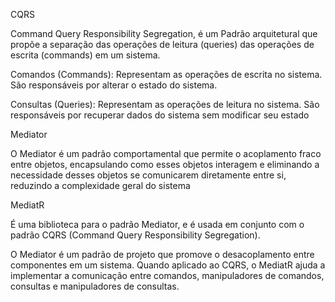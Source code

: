 CQRS 

Command Query Responsibility Segregation, é um Padrão arquitetural que propõe a separação das 
operações de leitura (queries) das operações de escrita (commands) em um sistema. 

Comandos (Commands): Representam as operações de escrita no sistema. São responsáveis por alterar o estado do sistema.

Consultas (Queries): Representam as operações de leitura no sistema. São responsáveis por recuperar dados 
do sistema sem modificar seu estado

Mediator

O Mediator é um padrão comportamental que permite o acoplamento fraco entre objetos, encapsulando como esses objetos 
interagem e eliminando a necessidade desses objetos se comunicarem diretamente entre si, reduzindo a complexidade geral do sistema

MediatR

É uma biblioteca para o padrão Mediator, e é usada em conjunto com o padrão CQRS (Command Query Responsibility Segregation).

O Mediator é um padrão de projeto que promove o desacoplamento entre componentes em um sistema. Quando aplicado ao CQRS, 
o MediatR ajuda a implementar a comunicação entre comandos, manipuladores de comandos, consultas e manipuladores de consultas.
